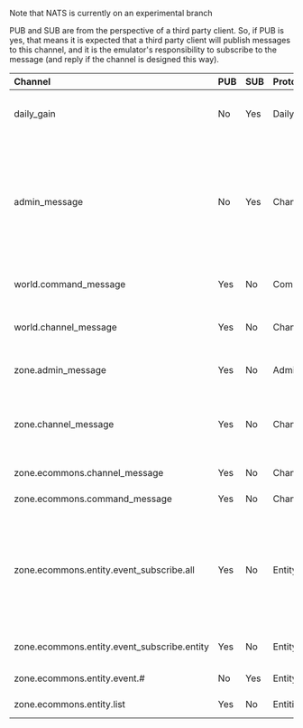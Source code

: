 Note that NATS is currently on an experimental branch

PUB and SUB are from the perspective of a third party client. So, if PUB is yes, that means it is expected that a third party client will publish messages to this channel, and it is the emulator's responsibility to subscribe to the message (and reply if the channel is designed this way).

**Channel**|**PUB**|**SUB**|**Proto**|**Description**
:---|:---|:---|:---|:-----
daily_gain|No|Yes|DailyGain|Daily gain messages. Triggers when exp or money is lost/gain. Sent from zone/world.
admin_message|No|Yes|ChannelMessage|Admin related communication. This is called from both zone and world, and may contain sensitive information, designed to be sent to an administrator-only channel. (hacker, zone bootup, new account creations, etc)
world.command_message|Yes|No|CommandMessage|Request a reply of executing a command message
world.channel_message|Yes|No|ChannelMessage|Send a channel message to world, which will then relay to all zones
zone.admin_message|Yes|No|AdminMessage|Request reply of executing an admin message
zone.channel_message|Yes|No|ChannelMessage|Send a channel message to all zones. NOTE: it is recommended to use world.channel_message instead.
zone.ecommons.channel_message|Yes|No|ChannelMessage|Send a channel message to ecommons
zone.ecommons.command_message|Yes|No|ChannelMessage|Send a channel message to ecommons
zone.ecommons.entity.event_subscribe.all|Yes|No|EntityEvent|Request a reply of triggering to get events for all entities in zone. Send ID > 0 to turn on, and 0 to turn off. Note: This is costly, and should be avoided, it will turn off when the zone goes to sleep or you disable
zone.ecommons.entity.event_subscribe.entity|Yes|No|EntityEvent|Request a reply to get publishings for entity 101 until entity dies
zone.ecommons.entity.event.#|No|Yes|EntityEvent|Subscribe to events from entity #
zone.ecommons.entity.list|Yes|No|Entities|Request reply of a list of all entities in a zone